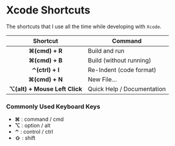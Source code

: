 # Xcode Shortcuts

The shortcuts that I use all the time while developing with `Xcode`.

| Shortcut | Command |
|:---:|---|
| **⌘(cmd) + R** | Build and run  |
| **⌘(cmd) + B** |  Build (without running) |
| **⌃(ctrl) + I** |  Re-Indent (code format) |
| **⌘(cmd) + N** |  New File… |
| **⌥(alt) + Mouse Left Click** |  Quick Help / Documentation |

### Commonly Used Keyboard Keys

- **⌘** : command / cmd
- **⌥** : option / alt
- **⌃** : control / ctrl
- **⇧** : shift